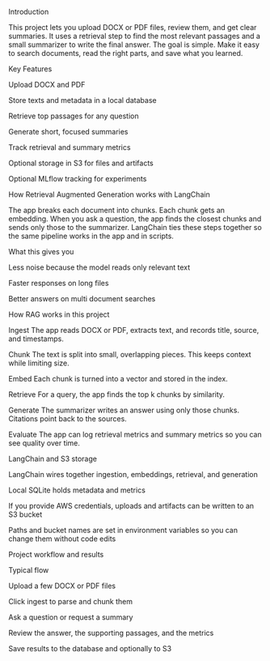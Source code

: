 Introduction

This project lets you upload DOCX or PDF files, review them, and get clear summaries. It uses a retrieval step to find the most relevant passages and a small summarizer to write the final answer. The goal is simple. Make it easy to search documents, read the right parts, and save what you learned.

Key Features

Upload DOCX and PDF

Store texts and metadata in a local database

Retrieve top passages for any question

Generate short, focused summaries

Track retrieval and summary metrics

Optional storage in S3 for files and artifacts

Optional MLflow tracking for experiments

How Retrieval Augmented Generation works with LangChain

The app breaks each document into chunks. Each chunk gets an embedding. When you ask a question, the app finds the closest chunks and sends only those to the summarizer. LangChain ties these steps together so the same pipeline works in the app and in scripts.

What this gives you

Less noise because the model reads only relevant text

Faster responses on long files

Better answers on multi document searches

How RAG works in this project

Ingest
The app reads DOCX or PDF, extracts text, and records title, source, and timestamps.

Chunk
The text is split into small, overlapping pieces. This keeps context while limiting size.

Embed
Each chunk is turned into a vector and stored in the index.

Retrieve
For a query, the app finds the top k chunks by similarity.

Generate
The summarizer writes an answer using only those chunks. Citations point back to the sources.

Evaluate
The app can log retrieval metrics and summary metrics so you can see quality over time.

LangChain and S3 storage

LangChain wires together ingestion, embeddings, retrieval, and generation

Local SQLite holds metadata and metrics

If you provide AWS credentials, uploads and artifacts can be written to an S3 bucket

Paths and bucket names are set in environment variables so you can change them without code edits

Project workflow and results

Typical flow

Upload a few DOCX or PDF files

Click ingest to parse and chunk them

Ask a question or request a summary

Review the answer, the supporting passages, and the metrics

Save results to the database and optionally to S3
